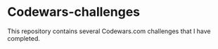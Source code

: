 # Codewars-challenges

This repository contains several Codewars.com challenges that I have completed.
